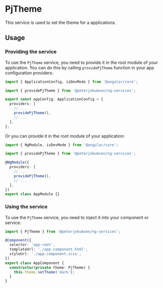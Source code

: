 # PjTheme

This service is used to set the theme for a applications.

## Usage

### Providing the service

To use the `PjTheme` service, you need to provide it in the root module of your application. You can do this by calling `providePjTheme` function in your app configuration providers:

```typescript
import { ApplicationConfig, isDevMode } from '@angular/core';

import { providePjTheme } from '@peterjokumsen/ng-services';

export const appConfig: ApplicationConfig = {
  providers: [
    // ...
    providePjTheme(),
    // ...
  ],
};
```

Or you can provide it in the root module of your application:

```typescript
import { NgModule, isDevMode } from '@angular/core';

import { providePjTheme } from '@peterjokumsen/ng-services';

@NgModule({
  providers: [
    // ...
    providePjTheme(),
    // ...
  ],
})
export class AppModule {}
```

### Using the service

To use the `PjTheme` service, you need to inject it into your component or service:

```typescript
import { PjTheme } from '@peterjokumsen/ng-services';

@Component({
  selector: 'app-root',
  templateUrl: './app.component.html',
  styleUrl: './app.component.scss',
})
export class AppComponent {
  constructor(private theme: PjTheme) {
    this.theme.setTheme('dark');
  }
}
```
